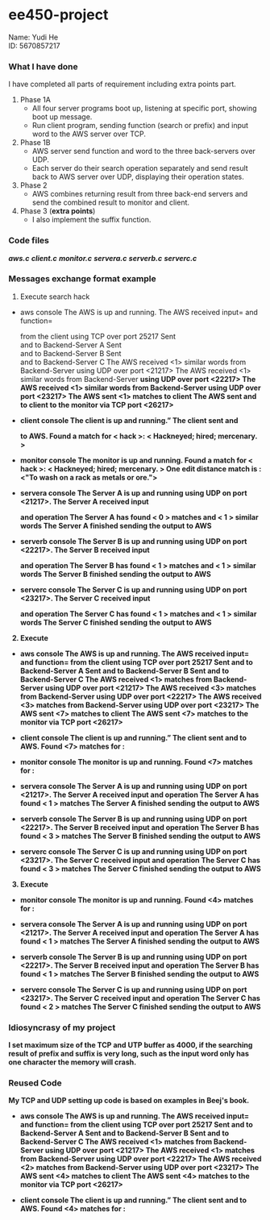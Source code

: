 # ee450-project
Name: Yudi He  
ID: 5670857217  
### What I have done
I have completed all parts of requirement including extra points part.   
1.  Phase 1A
    - All four server programs boot up, listening at specific port, showing boot up message.
    - Run client program, sending function (search or prefix) and input word to the AWS server over TCP.
2. Phase 1B
    - AWS server send function and word to the three back-servers over UDP.
    - Each server do their search operation separately and send result back to AWS server over UDP, displaying their operation states.
3. Phase 2
    - AWS combines returning result from three back-end servers and send the combined result to monitor and client.
4. Phase 3 (**extra points**)
    - I also implement the suffix function.
### Code files
***aws.c***
***client.c***
***monitor.c***
***servera.c***
***serverb.c***
***serverc.c***
### Messages exchange format example
1. Execute search hack
- aws console
The AWS is up and running.
The AWS received input=<hack> and function=<search> from the client using TCP over port 25217
Sent <search> and <hack> to Backend-Server A
Sent <search> and <hack> to Backend-Server B
Sent <search> and <hack> to Backend-Server C
The AWS received <1> similar words from Backend-Server <A> using UDP over port <21217>
The AWS received <1> similar words from Backend-Server <B> using UDP over port <22217>
The AWS received <1> similar words from Backend-Server <C> using UDP over port <23217>
The AWS sent <1> matches to client
The AWS sent <hack> and <Jack> to client to the monitor via TCP port <26217>

- client console
The client is up and running.”
The client sent <hack> and <search> to AWS.
Found a match for < hack >:
< Hackneyed; hired; mercenary. >
- monitor console
The monitor is up and running.
Found a match for < hack >:
< Hackneyed; hired; mercenary. >
One edit distance match is <Jack>:
<"To wash on a rack  as metals or ore.">

- servera console
The Server A is up and running using UDP on port <21217>.
The Server A received input <search> and operation <hack>
The Server A has found < 0 > matches and < 1 > similar words
The Server A finished sending the output to AWS

- serverb console
The Server B is up and running using UDP on port <22217>.
The Server B received input <search> and operation <hack>
The Server B has found < 1 > matches and < 1 > similar words
The Server B finished sending the output to AWS

- serverc console
The Server C is up and running using UDP on port <23217>.
The Server C received input <search> and operation <hack>
The Server C has found < 1 > matches and < 1 > similar words
The Server C finished sending the output to AWS

2. Execute <prefix> <accuse>
- aws console
The AWS is up and running.
The AWS received input=<accus> and function=<prefix> from the client using TCP over port 25217
Sent <prefix> and <accus> to Backend-Server A
Sent <prefix> and <accus> to Backend-Server B
Sent <prefix> and <accus> to Backend-Server C
The AWS received <1> matches from Backend-Server <A> using UDP over port <21217>
The AWS received <3> matches from Backend-Server <B> using UDP over port <22217>
The AWS received <3> matches from Backend-Server <C> using UDP over port <23217>
The AWS sent <7> matches to client
The AWS sent <7> matches to the monitor via TCP port <26217>

- client console
The client is up and running.”
The client sent <accus> and <prefix> to AWS.
Found <7> matches for <accus>:
<Accustomed>
<Accuser>
<Accuse>
<Accusatorially>
<Accustom>
<Accuse>
<Accusement>

- monitor console
The monitor is up and running.
Found <7> matches for <accus>:
<Accustomed>
<Accuser>
<Accuse>
<Accusatorially>
<Accustom>
<Accuse>
<Accusement>

- servera console
The Server A is up and running using UDP on port <21217>.
The Server A received input <prefix> and operation <accus>
The Server A has found < 1 > matches
The Server A finished sending the output to AWS

- serverb console
The Server B is up and running using UDP on port <22217>.
The Server B received input <prefix> and operation <accus>
The Server B has found < 3 > matches
The Server B finished sending the output to AWS

- serverc console
The Server C is up and running using UDP on port <23217>.
The Server C received input <prefix> and operation <accus>
The Server C has found < 3 > matches
The Server C finished sending the output to AWS

3. Execute <suffix> <ntable>
- aws console
The AWS is up and running.
The AWS received input=<ntable> and function=<suffix> from the client using TCP over port 25217
Sent <suffix> and <ntable> to Backend-Server A
Sent <suffix> and <ntable> to Backend-Server B
Sent <suffix> and <ntable> to Backend-Server C
The AWS received <1> matches from Backend-Server <A> using UDP over port <21217>
The AWS received <1> matches from Backend-Server <B> using UDP over port <22217>
The AWS received <2> matches from Backend-Server <C> using UDP over port <23217>
The AWS sent <4> matches to client
The AWS sent <4> matches to the monitor via TCP port <26217>

- client console
The client is up and running.”
The client sent <ntable> and <suffix> to AWS.
Found <4> matches for <ntable>:
<Replantable>
<Acquaintable>
<Accountable>
<Fermentable>

- monitor console
The monitor is up and running.
Found <4> matches for <ntable>:
<Replantable>
<Acquaintable>
<Accountable>
<Fermentable>

- servera console
The Server A is up and running using UDP on port <21217>.
The Server A received input <suffix> and operation <ntable>
The Server A has found < 1 > matches
The Server A finished sending the output to AWS

- serverb console
The Server B is up and running using UDP on port <22217>.
The Server B received input <suffix> and operation <ntable>
The Server B has found < 1 > matches
The Server B finished sending the output to AWS

- serverc console
The Server C is up and running using UDP on port <23217>.
The Server C received input <suffix> and operation <ntable>
The Server C has found < 2 > matches
The Server C finished sending the output to AWS

### Idiosyncrasy of my project
I set maximum size of the TCP and UTP buffer as 4000, if the searching result of prefix and suffix is very long, such as the input word only has one character the memory will crash.

### Reused Code
My TCP and UDP setting up code is based on examples in Beej's book.